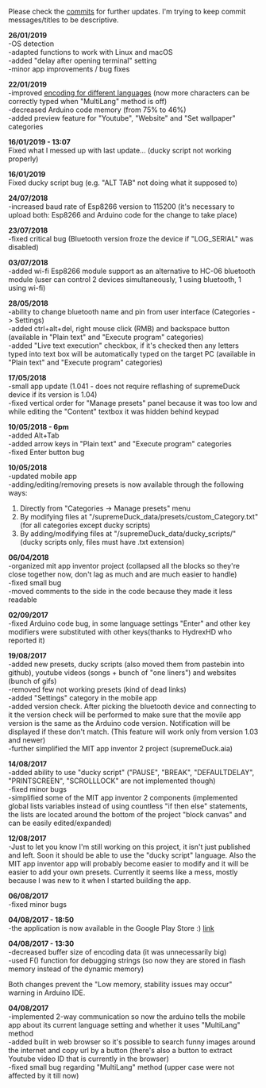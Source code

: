 Please check the [commits](https://github.com/michalmonday/supremeDuck/commits/master) for further updates. I'm trying to keep commit messages/titles to be descriptive. 

**26/01/2019**  
-OS detection  
-adapted functions to work with Linux and macOS  
-added "delay after opening terminal" setting  
-minor app improvements / bug fixes  

**22/01/2019**  
-improved [encoding for different languages](https://github.com/michalmonday/supremeDuck/blob/master/resources/repository%20stuff/new%20encoding%20effectiveness.txt) (now more characters can be correctly typed when "MultiLang" method is off)  
-decreased Arduino code memory (from 75% to 46%)  
-added preview feature for "Youtube", "Website" and "Set wallpaper" categories  

**16/01/2019 - 13:07**  
Fixed what I messed up with last update... (ducky script not working properly)  

**16/01/2019**  
Fixed ducky script bug (e.g. "ALT TAB" not doing what it supposed to)  
  
**24/07/2018**  
-increased baud rate of Esp8266 version to 115200 (it's necessary to upload both: Esp8266 and Arduino code for the change to take place)  

**23/07/2018**  
-fixed critical bug (Bluetooth version froze the device if "LOG_SERIAL" was disabled)  

**03/07/2018**  
-added wi-fi Esp8266 module support as an alternative to HC-06 bluetooth module (user can control 2 devices simultaneously, 1 using bluetooth, 1 using wi-fi)  

**28/05/2018**  
-ability to change bluetooth name and pin from user interface (Categories -> Settings)  
-added ctrl+alt+del, right mouse click (RMB) and backspace button (available in "Plain text" and "Execute program" categories)  
-added "Live text execution" checkbox, if it's checked then any letters typed into text box will be automatically typed on the target PC (available in "Plain text" and "Execute program" categories)  

**17/05/2018**  
-small app update (1.041 - does not require reflashing of supremeDuck device if its version is 1.04)  
-fixed vertical order for "Manage presets" panel because it was too low and while editing the "Content" textbox it was hidden behind keypad  

**10/05/2018 - 6pm**  
-added Alt+Tab  
-added arrow keys in "Plain text" and "Execute program" categories  
-fixed Enter button bug  

**10/05/2018**  
-updated mobile app  
-adding/editing/removing presets is now available through the following ways:  
1. Directly from "Categories -> Manage presets" menu  
2. By modifying files at "/supremeDuck_data/presets/custom_Category.txt" (for all categories except ducky scripts)  
3. By adding/modifying files at "/supremeDuck_data/ducky_scripts/" (ducky scripts only, files must have .txt extension)  

**06/04/2018**  
-organized mit app inventor project (collapsed all the blocks so they're close together now, don't lag as much and are much easier to handle)  
-fixed small bug  
-moved comments to the side in the code because they made it less readable 

**02/09/2017**  
-fixed Arduino code bug, in some language settings "Enter" and other key modifiers were substituted with other keys(thanks to HydrexHD who reported it)  

**19/08/2017**  
-added new presets, ducky scripts (also moved them from pastebin into github), youtube videos (songs + bunch of "one liners") and websites (bunch of gifs)  
-removed few not working presets (kind of dead links)  
-added "Settings" category in the mobile app  
-added version check. After picking the bluetooth device and connecting to it the version check will be performed to make sure that the movile app version is the same as the Arduino code version. Notification will be displayed if these don't match. (This feature will work only from version 1.03 and newer)  
-further simplified the MIT app inventor 2 project (supremeDuck.aia) 

**14/08/2017**  
-added ability to use "ducky script" ("PAUSE", "BREAK", "DEFAULTDELAY", "PRINTSCREEN", "SCROLLLOCK" are not implemented though)  
-fixed minor bugs  
-simplified some of the MIT app inventor 2 components (implemented global lists variables instead of using countless "if then else" statements, the lists are located around the bottom of the project "block canvas" and can be easily edited/expanded)  

**12/08/2017**  
-Just to let you know I'm still working on this project, it isn't just published and left. Soon it should be able to use the "ducky script" language. Also the MIT app inventor app will probably become easier to modify and it will be easier to add your own presets. Currently it seems like a mess, mostly because I was new to it when I started building the app.

**06/08/2017**  
-fixed minor bugs

**04/08/2017 - 18:50**  
-the application is now available in the Google Play Store :) [link](https://play.google.com/store/apps/details?id=appinventor.ai_michalmonday17.supremeDuck)

**04/08/2017 - 13:30**   
-decreased buffer size of encoding data (it was unnecessarily big)  
-used F() function for debugging strings (so now they are stored in flash memory instead of the dynamic memory)  

Both changes prevent the "Low memory, stability issues may occur" warning in Arduino IDE.  


**04/08/2017**  
-implemented 2-way communication so now the arduino tells the mobile app about its current language setting and whether it uses "MultiLang" method  
-added built in web browser so it's possible to search funny images around the internet and copy url by a button (there's also a button to extract Youtube video ID that is currently in the browser)  
-fixed small bug regarding "MultiLang" method (upper case were not affected by it till now)  
